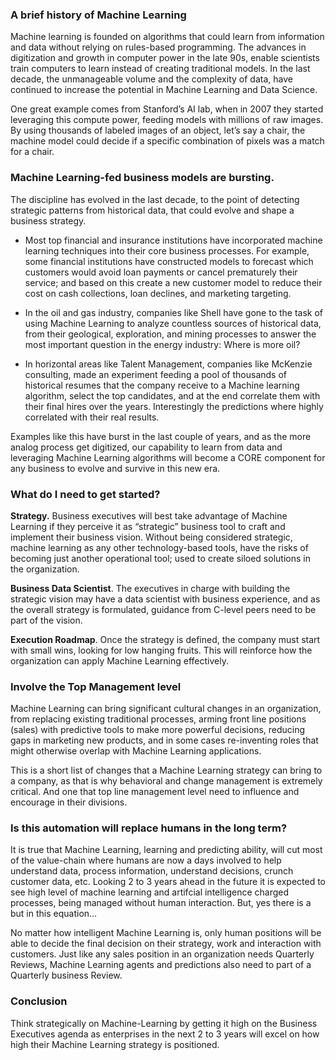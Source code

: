 

### A brief history of Machine Learning
Machine learning is founded on algorithms that could learn from information and data without relying on rules-based programming. The advances in digitization and growth in computer power in the late 90s, enable scientists train computers to learn instead of creating traditional models. In the last decade, the unmanageable volume and the complexity of data, have continued to increase the potential in Machine Learning and Data Science.

One great example comes from Stanford’s AI lab, when in 2007 they started leveraging this compute power, feeding models with millions of raw images. By using thousands of labeled images of an object, let’s say a chair, the machine model could decide if a specific combination of pixels was a match for a chair.

### Machine Learning-fed business models are bursting.
The discipline has evolved in the last decade, to the point of detecting strategic patterns from historical data, that could evolve and shape a business strategy.

-	Most top financial and insurance institutions have incorporated machine learning techniques into their core business processes. For example, some financial institutions have constructed models to forecast which customers would avoid loan payments or cancel prematurely their service; and based on this create a new customer model to reduce their cost on cash collections, loan declines, and marketing targeting.

-	In the oil and gas industry, companies like Shell have gone to the task of using Machine Learning to analyze countless sources of historical data, from their geological, exploration, and mining processes to answer the most important question in the energy industry: Where is more oil?

-	In horizontal areas like Talent Management, companies like McKenzie consulting, made an experiment feeding a pool of thousands of historical resumes that the company receive to a Machine learning algorithm, select the top candidates, and at the end correlate them with their final hires over the years. Interestingly the predictions where highly correlated with their real results.

Examples like this have burst in the last couple of years, and as the more analog process get digitized, our capability to learn from data and leveraging Machine Learning algorithms will become a CORE component for any business to evolve and survive in this new era.

### What do I need to get started?
**Strategy.** Business executives will best take advantage of Machine Learning if they perceive it as “strategic” business tool to craft and implement their business vision. Without being considered strategic, machine learning as any other technology-based tools, have the risks of becoming just another operational tool; used to create siloed solutions in the organization.

**Business Data Scientist**. The executives in charge with building the strategic vision may have a data scientist with business experience, and as the overall strategy is formulated, guidance from C-level peers need to be part of the vision.

**Execution Roadmap**. Once the strategy is defined, the company must start with small wins, looking for low hanging fruits. This will reinforce how the organization can apply Machine Learning effectively.


### Involve the Top Management level
Machine Learning can bring significant cultural changes in an organization, from replacing existing traditional processes, arming front line positions (sales) with predictive tools to make more powerful decisions, reducing gaps in marketing new products, and in some cases re-inventing roles that might otherwise overlap with Machine Learning applications.

This is a short list of changes that a Machine Learning strategy can bring to a company, as that is why behavioral and change management is extremely critical. And one that top line management level need to influence and encourage in their divisions.


### Is this automation will replace humans in the long term?
It is true that Machine Learning, learning and predicting ability, will cut most of the value-chain where humans are now a days involved to help understand data, process information, understand decisions, crunch customer data, etc. Looking 2 to 3 years ahead in the future it is expected to see high level of machine learning and artifcial intelligence charged processes, being managed without human interaction. But, yes there is a but in this equation...

No matter how intelligent Machine Learning is, only human positions will be able to decide the final decision on their strategy, work and interaction with customers. Just like any sales position in an organization needs Quarterly Reviews, Machine Learning agents and predictions also need to part of a Quarterly business Review.


### Conclusion
Think strategically on Machine-Learning by getting it high on the Business Executives agenda as enterprises in the next 2 to 3 years will excel on how high their Machine Learning strategy is positioned.            
